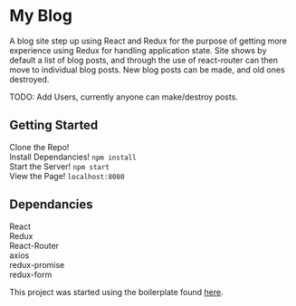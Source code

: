 # My Blog

A blog site step up using React and Redux for the purpose of getting more experience using Redux for handling application state. Site shows by default a list of blog posts, and through the use of react-router can then move to individual blog posts. New blog posts can be made, and old ones destroyed.

TODO: Add Users, currently anyone can make/destroy posts.  

## Getting Started

Clone the Repo!  
Install Dependancies! `npm install`  
Start the Server! `npm start`  
View the Page! `localhost:8080`  

## Dependancies

React  
Redux  
React-Router  
axios  
redux-promise  
redux-form  

This project was started using the boilerplate found [here](https://github.com/MarkZsombor/ReduxSimpleStarter).
